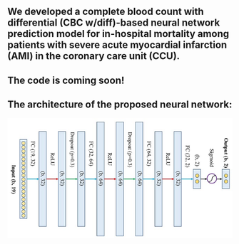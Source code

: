 ## We developed a complete blood count with differential (CBC w/diff)-based neural network prediction model for in-hospital mortality among patients with severe acute myocardial infarction (AMI) in the coronary care unit (CCU).

## The code is coming soon!

## The architecture of the proposed neural network:
![](https://github.com/duweidai/CBC2AMI/blob/main/pictures/network.jpg)







